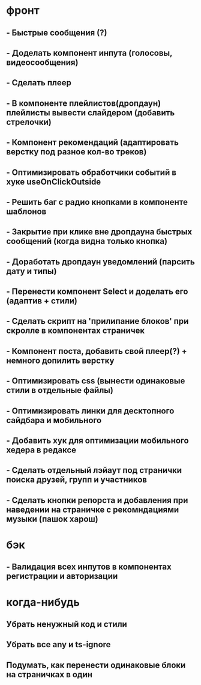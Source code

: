 # фронт

## - Быстрые сообщения (?)

## - Доделать компонент инпута (голосовы, видеосообщения)

## - Сделать плеер

## - В компоненте плейлистов(дропдаун) плейлисты вывести слайдером (добавить стрелочки)

## - Компонент рекомендаций (адаптировать верстку под разное кол-во треков)

## - Оптимизировать обработчики событий в хуке useOnClickOutside

## - Решить баг с радио кнопками в компоненте шаблонов

## - Закрытие при клике вне дропдауна быстрых сообщений (когда видна только кнопка)

## - Доработать дропдаун уведомлений (парсить дату и типы)

## - Перенести компонент Select и доделать его (адаптив + стили)

## - Сделать скрипт на 'прилипание блоков' при скролле в компонентах страничек

## - Компонент поста, добавить свой плеер(?) + немного допилить верстку

## - Оптимизировать css (вынести одинаковые стили в отдельные файлы)

## - Оптимизировать линки для десктопного сайдбара и мобильного

## - Добавить хук для оптимизации мобильного хедера в редаксе

## - Сделать отдельный лэйаут под странички поиска друзей, групп и участников

## - Сделать кнопки репорста и добавления при наведении на страничке с рекомндациями музыки (пашок харош)

# бэк

## - Валидация всех инпутов в компонентах регистрации и авторизации

# когда-нибудь

## Убрать ненужный код и стили

## Убрать все any и ts-ignore

## Подумать, как перенести одинаковые блоки на страничках в один
